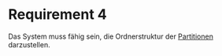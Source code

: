 # Requirement 4

Das System muss fähig sein, die Ordnerstruktur der [Partitionen](Glossar.md) darzustellen.